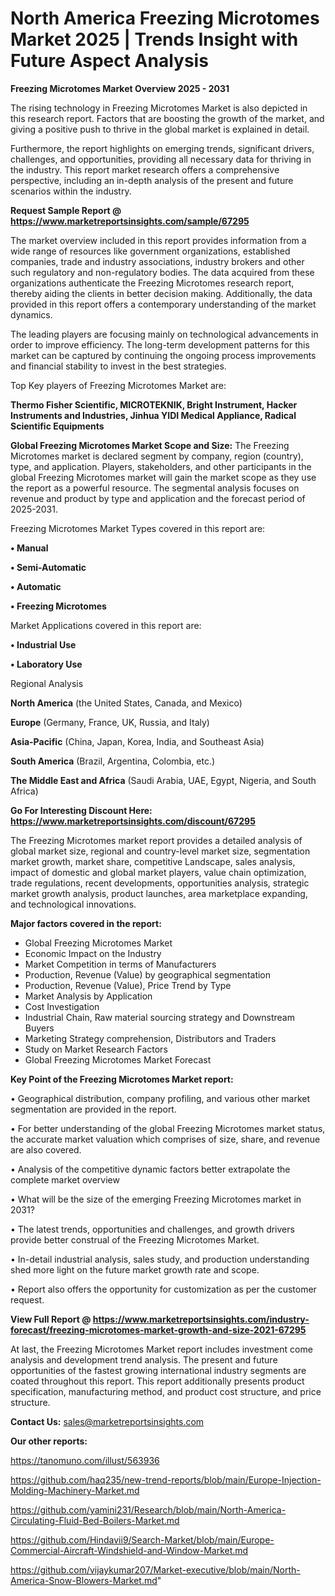 # North America Freezing Microtomes Market 2025 | Trends Insight with Future Aspect Analysis

<Strong> Freezing Microtomes Market Overview 2025 - 2031</strong>

The rising technology in Freezing Microtomes Market is also depicted in this research report. Factors that are boosting the growth of the market, and giving a positive push to thrive in the global market is explained in detail.

Furthermore, the report highlights on emerging trends, significant drivers, challenges, and opportunities, providing all necessary data for thriving in the industry. This report market research offers a comprehensive perspective, including an in-depth analysis of the present and future scenarios within the industry.

<strong>Request Sample Report @ <a href=https://www.marketreportsinsights.com/sample/67295>https://www.marketreportsinsights.com/sample/67295</a></strong>

The market overview included in this report provides information from a wide range of resources like government organizations, established companies, trade and industry associations, industry brokers and other such regulatory and non-regulatory bodies. The data acquired from these organizations authenticate the Freezing Microtomes research report, thereby aiding the clients in better decision making. Additionally, the data provided in this report offers a contemporary understanding of the market dynamics.

The leading players are focusing mainly on technological advancements in order to improve efficiency. The long-term development patterns for this market can be captured by continuing the ongoing process improvements and financial stability to invest in the best strategies.

Top Key players of Freezing Microtomes Market are:

<strong>Thermo Fisher Scientific, MICROTEKNIK, Bright Instrument, Hacker Instruments and Industries, Jinhua YIDI Medical Appliance, Radical Scientific Equipments</strong>

<strong><b>Global Freezing Microtomes Market Scope and Size:</b></strong>
The Freezing Microtomes market is declared segment by company, region (country), type, and application. Players, stakeholders, and other participants in the global Freezing Microtomes market will gain the market scope as they use the report as a powerful resource. The segmental analysis focuses on revenue and product by type and application and the forecast period of 2025-2031.

Freezing Microtomes Market Types covered in this report are:

<strong>• Manual

• Semi-Automatic

• Automatic

• Freezing Microtomes</strong>

Market Applications covered in this report are:

<strong>• Industrial Use

• Laboratory Use</strong> 

Regional Analysis

<strong>North America</strong> (the United States, Canada, and Mexico)

<strong>Europe</strong> (Germany, France, UK, Russia, and Italy)

<strong>Asia-Pacific</strong> (China, Japan, Korea, India, and Southeast Asia)

<strong>South America</strong> (Brazil, Argentina, Colombia, etc.)

<strong>The Middle East and Africa</strong> (Saudi Arabia, UAE, Egypt, Nigeria, and South Africa)

<strong>Go For Interesting Discount Here: <a href=https://www.marketreportsinsights.com/discount/67295>https://www.marketreportsinsights.com/discount/67295</a></strong>

The Freezing Microtomes market report provides a detailed analysis of global market size, regional and country-level market size, segmentation market growth, market share, competitive Landscape, sales analysis, impact of domestic and global market players, value chain optimization, trade regulations, recent developments, opportunities analysis, strategic market growth analysis, product launches, area marketplace expanding, and technological innovations.

<strong><b>Major factors covered in the report:</b></strong>
<ul>
  <li>Global Freezing Microtomes Market </li>
  <li>Economic Impact on the Industry</li>
  <li>Market Competition in terms of Manufacturers</li>
  <li>Production, Revenue (Value) by geographical segmentation</li>
  <li>Production, Revenue (Value), Price Trend by Type</li>
  <li>Market Analysis by Application</li>
  <li>Cost Investigation</li>
  <li>Industrial Chain, Raw material sourcing strategy and Downstream Buyers</li>
  <li>Marketing Strategy comprehension, Distributors and Traders</li>
  <li>Study on Market Research Factors</li>
  <li>Global Freezing Microtomes Market Forecast</li>
</ul>

<strong><b>Key Point of the Freezing Microtomes Market report:</b></strong>

• Geographical distribution, company profiling, and various other market segmentation are provided in the report.

• For better understanding of the global Freezing Microtomes market status, the accurate market valuation which comprises of size, share, and revenue are also covered.

• Analysis of the competitive dynamic factors better extrapolate the complete market overview

• What will be the size of the emerging Freezing Microtomes market in 2031?

• The latest trends, opportunities and challenges, and growth drivers provide better construal of the Freezing Microtomes Market.

• In-detail industrial analysis, sales study, and production understanding shed more light on the future market growth rate and scope.

• Report also offers the opportunity for customization as per the customer request.

<strong><b>View Full Report @ <a href=https://www.marketreportsinsights.com/industry-forecast/freezing-microtomes-market-growth-and-size-2021-67295>https://www.marketreportsinsights.com/industry-forecast/freezing-microtomes-market-growth-and-size-2021-67295</a></b></strong>


At last, the Freezing Microtomes Market report includes investment come analysis and development trend analysis. The present and future opportunities of the fastest growing international industry segments are coated throughout this report. This report additionally presents product specification, manufacturing method, and product cost structure, and price structure.

<strong>Contact Us:</strong>
sales@marketreportsinsights.com

<strong>Our other reports:</strong>

<a href=https://tanomuno.com/illust/563936>https://tanomuno.com/illust/563936</a>

<a href=https://github.com/haq235/new-trend-reports/blob/main/Europe-Injection-Molding-Machinery-Market.md>https://github.com/haq235/new-trend-reports/blob/main/Europe-Injection-Molding-Machinery-Market.md</a>

<a href=https://github.com/yamini231/Research/blob/main/North-America-Circulating-Fluid-Bed-Boilers-Market.md>https://github.com/yamini231/Research/blob/main/North-America-Circulating-Fluid-Bed-Boilers-Market.md</a>

<a href=https://github.com/Hindavii9/Search-Market/blob/main/Europe-Commercial-Aircraft-Windshield-and-Window-Market.md>https://github.com/Hindavii9/Search-Market/blob/main/Europe-Commercial-Aircraft-Windshield-and-Window-Market.md</a>

<a href=https://github.com/vijaykumar207/Market-executive/blob/main/North-America-Snow-Blowers-Market.md>https://github.com/vijaykumar207/Market-executive/blob/main/North-America-Snow-Blowers-Market.md</a>"

